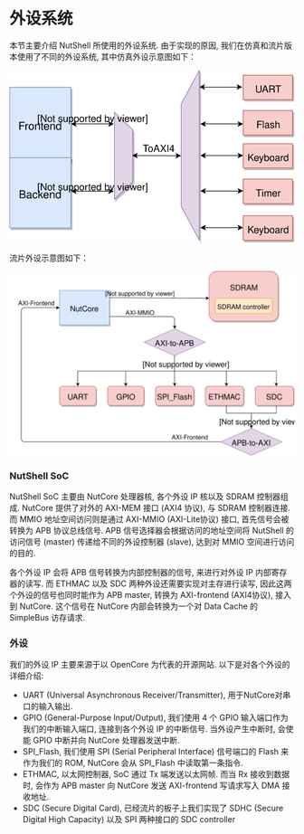 # 外设系统

本节主要介绍 NutShell 所使用的外设系统. 由于实现的原因, 我们在仿真和流片版本使用了不同的外设系统, 其中仿真外设示意图如下：

![](mmio.svg)



流片外设示意图如下：

![](peripheral-real.svg)



### NutShell SoC

NutShell SoC 主要由 NutCore 处理器核, 各个外设 IP 核以及 SDRAM 控制器组成. NutCore 提供了对外的 AXI-MEM 接口 (AXI4 协议), 与 SDRAM 控制器连接. 而 MMIO 地址空间访问则是通过 AXI-MMIO (AXI-Lite协议) 接口, 首先信号会被转换为 APB 协议总线信号. APB 信号选择器会根据访问的地址空间将 NutShell 的访问信号 (master) 传递给不同的外设控制器 (slave), 达到对 MMIO 空间进行访问的目的.   

各个外设 IP 会将 APB 信号转换为内部控制器的信号, 来进行对外设 IP 内部寄存器的读写. 而 ETHMAC 以及 SDC 两种外设还需要实现对主存进行读写, 因此这两个外设的信号也同时能作为 APB master, 转换为 AXI-frontend (AXI4协议), 接入到 NutCore. 这个信号在 NutCore 内部会转换为一个对 Data Cache 的 SimpleBus 访存请求. 



### 外设

我们的外设 IP 主要来源于以 OpenCore 为代表的开源网站. 以下是对各个外设的详细介绍: 

* UART (Universal Asynchronous Receiver/Transmitter), 用于NutCore对串口的输入输出. 
* GPIO (General-Purpose Input/Output), 我们使用 4 个 GPIO 输入端口作为我们的中断输入端口, 连接到各个外设 IP 的中断信号. 当外设产生中断时, 会使能 GPIO 中断并向 NutCore 处理器发送中断. 
* SPI_Flash, 我们使用 SPI (Serial Peripheral Interface) 信号端口的 Flash 来作为我们的 ROM, NutCore 会从 SPI_Flash 中读取第一条指令. 
* ETHMAC, 以太网控制器, SoC 通过 Tx 端发送以太网帧. 而当 Rx 接收到数据时, 会作为 APB master 向 NutCore 发送 AXI-frontend 写请求写入 DMA 接收地址. 
* SDC (Secure Digital Card), 已经流片的板子上我们实现了 SDHC (Secure Digital High Capacity) 以及 SPI 两种接口的 SDC controller
